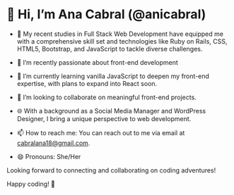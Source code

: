 # 👋 Hi, I’m Ana Cabral (@anicabral)

- 🚀 My recent studies in Full Stack Web Development have equipped me with a comprehensive skill set and technologies like Ruby on Rails, CSS, HTML5, Bootstrap, and JavaScript to tackle diverse challenges.  

- 👀 I’m recently passionate about front-end development
  
- 🌱 I’m currently learning vanilla JavaScript to deepen my front-end expertise, with plans to expand into React soon.

- 💞️ I’m looking to collaborate on meaningful front-end projects.

- 🌐 With a background as a Social Media Manager and WordPress Designer, I bring a unique perspective to web development.

- 📫 How to reach me: You can reach out to me via email at [cabralana18@gmail.com](mailto:cabralana18@gmail.com).

- 😄 Pronouns: She/Her

Looking forward to connecting and collaborating on coding adventures!

Happy coding! 🚀

<!---
anicabral/anicabral is a ✨ special ✨ repository because its `README.md` (this file) appears on your GitHub profile.
You can click the Preview link to take a look at your changes.
--->
